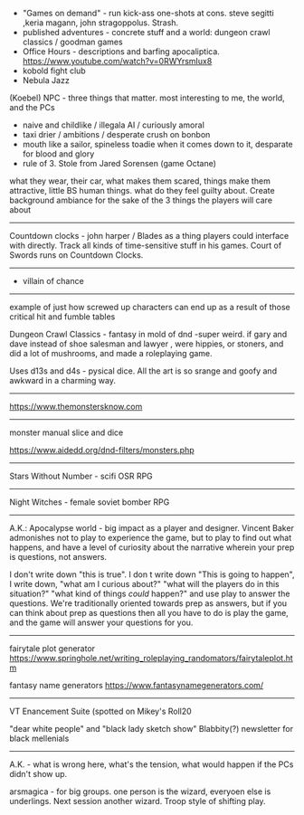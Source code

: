 
* "Games on demand" - run kick-ass one-shots at cons.  steve segitti ,keria magann, john stragoppolus. Strash.
* published adventures - concrete stuff and a world:  dungeon crawl classics / goodman games
* Office Hours - descriptions and barfing apocaliptica. https://www.youtube.com/watch?v=0RWYrsmIux8
* kobold fight club
* Nebula Jazz


(Koebel) NPC - three things that matter. most interesting to me, the world, and the PCs
  - naive and childlike / illegala AI / curiously amoral
  - taxi drier / ambitions / desperate crush on bonbon
  - mouth like a sailor, spineless toadie when it comes down to it,  desparate for blood and glory
  - rule of 3.  Stole from Jared Sorensen (game Octane)

what they wear, their car, what makes them scared, things make them attractive,
little BS human things. what do they feel guilty about. Create background ambiance
for the sake of the 3 things the players will care about

----------
Countdown clocks - john harper / Blades as a thing players could interface with
directly.  Track all kinds of time-sensitive stuff in his games. Court of Swords
runs on Countdown Clocks.

----------

* villain of chance

----------

example of just how screwed up characters can end up as a result of those critical hit and fumble tables

Dungeon Crawl Classics - fantasy in mold of dnd -super weird. if gary and dave instead of
shoe salesman and lawyer , were hippies, or stoners, and did a lot of mushrooms, and made
a roleplaying game.

Uses d13s and d4s - pysical dice. All the art is so srange and goofy and awkward in a charming
way.

----------

https://www.themonstersknow.com

----------

monster manual slice and dice

https://www.aidedd.org/dnd-filters/monsters.php

----------

Stars Without Number - scifi OSR RPG

----------

Night Witches - female soviet bomber RPG

----------

A.K.: Apocalypse world - big impact as a player and designer.  Vincent Baker
admonishes not to play to experience the game, but to play to find out what
happens, and have a level of curiosity about the narrative wherein your
prep is questions, not answers.

I don't write down "this is true". I don
t write down "This is going to happen", I write down, "what am I curious about?"
"what will the players do in this situation?"  "what kind of things _could_ happen?"
and use play to answer the questions.  We're traditionally oriented towards prep
as answers, but if you can think about prep as questions then all you have to do
is play the game, and the game will answer your questions for you.


----------

fairytale plot generator
https://www.springhole.net/writing_roleplaying_randomators/fairytaleplot.htm

fantasy name generators
https://www.fantasynamegenerators.com/

----------

VT Enancement Suite (spotted on Mikey's Roll20

"dear white people" and "black lady sketch show"
Blabbity(?) newsletter for black mellenials

----------

A.K. - what is wrong here, what's the tension, what would happen if the PCs didn't show up.

arsmagica - for big groups.  one person is the wizard, everyoen else is underlings. Next session another wizard.
Troop style of shifting play.


